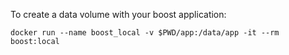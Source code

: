 To create a data volume with your boost application:

    docker run --name boost_local -v $PWD/app:/data/app -it --rm boost:local
